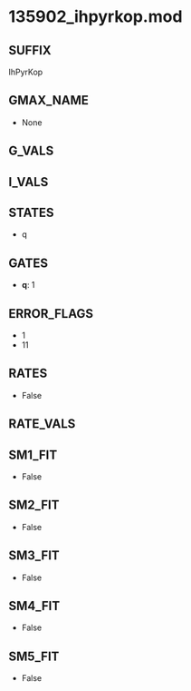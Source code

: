 # 135902_ihpyrkop.mod

## SUFFIX

IhPyrKop

## GMAX_NAME

- None

## G_VALS


## I_VALS


## STATES

- q

## GATES

- **q**: 1

## ERROR_FLAGS

- 1
- 11

## RATES

- False

## RATE_VALS


## SM1_FIT

- False

## SM2_FIT

- False

## SM3_FIT

- False

## SM4_FIT

- False

## SM5_FIT

- False


